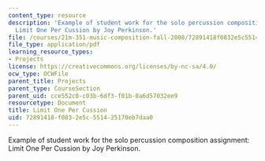 ```yaml
---
content_type: resource
description: 'Example of student work for the solo percussion composition assignment:
  Limit One Per Cussion by Joy Perkinson.'
file: /courses/21m-351-music-composition-fall-2008/72891418f0832e5c551425170eb7daa0_perkinson_perc.pdf
file_type: application/pdf
learning_resource_types:
- Projects
license: https://creativecommons.org/licenses/by-nc-sa/4.0/
ocw_type: OCWFile
parent_title: Projects
parent_type: CourseSection
parent_uid: cce552c0-c03b-6df3-f01b-8a6d57032ee9
resourcetype: Document
title: Limit One Per Cussion
uid: 72891418-f083-2e5c-5514-25170eb7daa0
---
```

Example of student work for the solo percussion composition assignment: Limit One Per Cussion by Joy Perkinson.